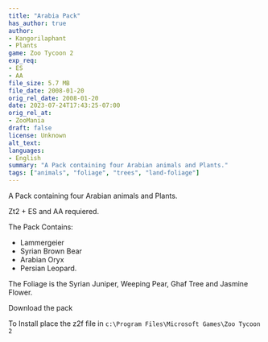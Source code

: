 ```yaml
---
title: "Arabia Pack"
has_author: true
author: 
- Kangorilaphant
- Plants
game: Zoo Tycoon 2
exp_req:  
- ES
- AA
file_size: 5.7 MB
file_date: 2008-01-20
orig_rel_date: 2008-01-20
date: 2023-07-24T17:43:25-07:00
orig_rel_at: 
- ZooMania
draft: false
license: Unknown
alt_text: 
languages:
- English
summary: "A Pack containing four Arabian animals and Plants."
tags: ["animals", "foliage", "trees", "land-foliage"]
---
```


A Pack containing four Arabian animals and Plants.

Zt2 + ES and AA requiered.

The Pack Contains:

- Lammergeier
- Syrian Brown Bear
- Arabian Oryx
- Persian Leopard.

The Foliage is the Syrian Juniper, Weeping Pear, Ghaf Tree and Jasmine Flower.

Download the pack

To Install place the z2f file in `c:\Program Files\Microsoft Games\Zoo Tycoon 2`